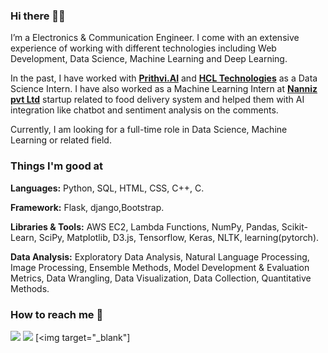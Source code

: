### Hi there 👋🏻 
I’m a Electronics & Communication Engineer. I come with an extensive experience of working with different technologies including Web Development, Data Science, Machine Learning and Deep Learning.

In the past, I have worked with [**Prithvi.AI**](https://www.prithvi.ai/) and [**HCL Technologies**](https://www.hcltech.com//) as a Data Science Intern. I have also worked as a Machine Learning Intern at [**Nanniz pvt Ltd**](https://naaniz.com/) startup related to food delivery system and helped them with AI integration like chatbot and sentiment analysis on the comments.

Currently, I am looking for a full-time role in Data Science, Machine Learning or related field. 

### Things I'm good at 
**Languages:**  Python, SQL, HTML, CSS, C++, C.

**Framework:** Flask, django,Bootstrap.

**Libraries & Tools:** AWS EC2, Lambda Functions, NumPy, Pandas, Scikit-Learn, SciPy, Matplotlib, D3.js, Tensorflow, Keras, NLTK, learning(pytorch).

**Data Analysis:** Exploratory Data Analysis, Natural Language Processing, Image Processing, Ensemble Methods, Model Development & Evaluation Metrics, Data Wrangling, Data Visualization, Data Collection, Quantitative Methods.

### How to reach me 📱
[<img target="_blank" src="https://img.icons8.com/cotton/64/000000/whatsapp--v4.png"/>](https://wa.me/919911750445) [<img target="_blank" src="https://img.icons8.com/doodle/64/000000/linkedin-circled.png"/>](https://www.linkedin.com/in/hardik-seth-b2a23b164/) [<img target="_blank"]
